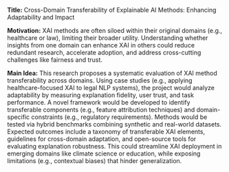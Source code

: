 **Title:** Cross-Domain Transferability of Explainable AI Methods: Enhancing Adaptability and Impact  

**Motivation:** XAI methods are often siloed within their original domains (e.g., healthcare or law), limiting their broader utility. Understanding whether insights from one domain can enhance XAI in others could reduce redundant research, accelerate adoption, and address cross-cutting challenges like fairness and trust.  

**Main Idea:** This research proposes a systematic evaluation of XAI method transferability across domains. Using case studies (e.g., applying healthcare-focused XAI to legal NLP systems), the project would analyze adaptability by measuring explanation fidelity, user trust, and task performance. A novel framework would be developed to identify transferable components (e.g., feature attribution techniques) and domain-specific constraints (e.g., regulatory requirements). Methods would be tested via hybrid benchmarks combining synthetic and real-world datasets. Expected outcomes include a taxonomy of transferable XAI elements, guidelines for cross-domain adaptation, and open-source tools for evaluating explanation robustness. This could streamline XAI deployment in emerging domains like climate science or education, while exposing limitations (e.g., contextual biases) that hinder generalization.
